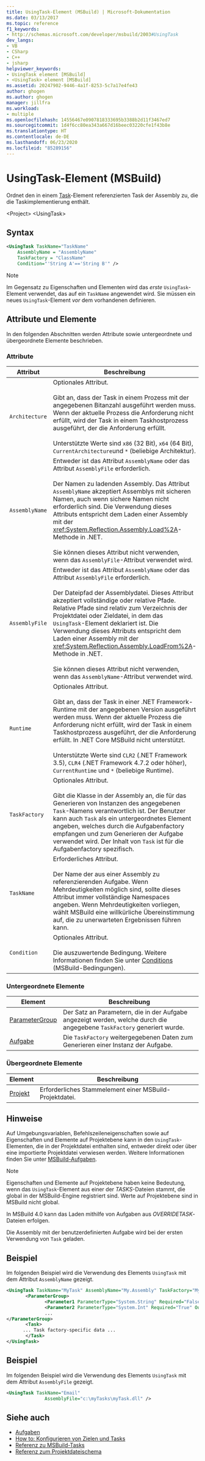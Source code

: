 ```yaml
---
title: UsingTask-Element (MSBuild) | Microsoft-Dokumentation
ms.date: 03/13/2017
ms.topic: reference
f1_keywords:
- http://schemas.microsoft.com/developer/msbuild/2003#UsingTask
dev_langs:
- VB
- CSharp
- C++
- jsharp
helpviewer_keywords:
- UsingTask element [MSBuild]
- <UsingTask> element [MSBuild]
ms.assetid: 20247902-9446-4a1f-8253-5c7a17e4fe43
author: ghogen
ms.author: ghogen
manager: jillfra
ms.workload:
- multiple
ms.openlocfilehash: 14556467e0907818333695b3388b2d11f3467ed7
ms.sourcegitcommit: 1d4f6cc80ea343a667d16beec03220cfe1f43b8e
ms.translationtype: HT
ms.contentlocale: de-DE
ms.lasthandoff: 06/23/2020
ms.locfileid: "85289156"
---
```

# <a name="usingtask-element-msbuild"></a>UsingTask-Element (MSBuild)

Ordnet den in einem [Task](../msbuild/task-element-msbuild.md)-Element referenzierten Task der Assembly zu, die die Taskimplementierung enthält.

 \<Project> \<UsingTask>

## <a name="syntax"></a>Syntax

```xml
<UsingTask TaskName="TaskName"
    AssemblyName = "AssemblyName"
    TaskFactory = "ClassName"
    Condition="'String A'=='String B'" />
```

> [!NOTE]
> Im Gegensatz zu Eigenschaften und Elementen wird das *erste* `UsingTask`-Element verwendet, das auf ein `TaskName` angewendet wird. Sie müssen ein neues `UsingTask`-Element *vor* dem vorhandenen definieren.

## <a name="attributes-and-elements"></a>Attribute und Elemente

 In den folgenden Abschnitten werden Attribute sowie untergeordnete und übergeordnete Elemente beschrieben.

### <a name="attributes"></a>Attribute

|Attribut|Beschreibung|
|---------------|-----------------|
|`Architecture`|Optionales Attribut.<br /><br /> Gibt an, dass der Task in einem Prozess mit der angegebenen Bitanzahl ausgeführt werden muss. Wenn der aktuelle Prozess die Anforderung nicht erfüllt, wird der Task in einem Taskhostprozess ausgeführt, der die Anforderung erfüllt.<br /><br /> Unterstützte Werte sind `x86` (32 Bit), `x64` (64 Bit), `CurrentArchitecture`und `*` (beliebige Architektur).|  
|`AssemblyName`|Entweder ist das Attribut `AssemblyName` oder das Attribut `AssemblyFile` erforderlich.<br /><br /> Der Namen zu ladenden Assembly. Das Attribut `AssemblyName` akzeptiert Assemblys mit sicheren Namen, auch wenn sichere Namen nicht erforderlich sind. Die Verwendung dieses Attributs entspricht dem Laden einer Assembly mit der <xref:System.Reflection.Assembly.Load%2A>-Methode in .NET.<br /><br /> Sie können dieses Attribut nicht verwenden, wenn das `AssemblyFile`-Attribut verwendet wird.|
|`AssemblyFile`|Entweder ist das Attribut `AssemblyName` oder das Attribut `AssemblyFile` erforderlich.<br /><br /> Der Dateipfad der Assemblydatei. Dieses Attribut akzeptiert vollständige oder relative Pfade. Relative Pfade sind relativ zum Verzeichnis der Projektdatei oder Zieldatei, in dem das `UsingTask`-Element deklariert ist. Die Verwendung dieses Attributs entspricht dem Laden einer Assembly mit der <xref:System.Reflection.Assembly.LoadFrom%2A>-Methode in .NET.<br /><br /> Sie können dieses Attribut nicht verwenden, wenn das `AssemblyName`-Attribut verwendet wird.|
|`Runtime`|Optionales Attribut.<br /><br /> Gibt an, dass der Task in einer .NET Framework-Runtime mit der angegebenen Version ausgeführt werden muss. Wenn der aktuelle Prozess die Anforderung nicht erfüllt, wird der Task in einem Taskhostprozess ausgeführt, der die Anforderung erfüllt. In .NET Core MSBuild nicht unterstützt.<br /><br /> Unterstützte Werte sind `CLR2` (.NET Framework 3.5), `CLR4` (.NET Framework 4.7.2 oder höher), `CurrentRuntime` und `*` (beliebige Runtime).|  
|`TaskFactory`|Optionales Attribut.<br /><br /> Gibt die Klasse in der Assembly an, die für das Generieren von Instanzen des angegebenen `Task`-Namens verantwortlich ist.  Der Benutzer kann auch `Task` als ein untergeordnetes Element angeben, welches durch die Aufgabenfactory empfangen und zum Generieren der Aufgabe verwendet wird. Der Inhalt von `Task` ist für die Aufgabenfactory spezifisch.|
|`TaskName`|Erforderliches Attribut.<br /><br /> Der Name der aus einer Assembly zu referenzierenden Aufgabe. Wenn Mehrdeutigkeiten möglich sind, sollte dieses Attribut immer vollständige Namespaces angeben. Wenn Mehrdeutigkeiten vorliegen, wählt MSBuild eine willkürliche Übereinstimmung auf, die zu unerwarteten Ergebnissen führen kann.|
|`Condition`|Optionales Attribut.<br /><br /> Die auszuwertende Bedingung. Weitere Informationen finden Sie unter [Conditions](../msbuild/msbuild-conditions.md) (MSBuild-Bedingungen).|

### <a name="child-elements"></a>Untergeordnete Elemente

|Element|Beschreibung|
|-------------|-----------------|
|[ParameterGroup](../msbuild/parametergroup-element.md)|Der Satz an Parametern, die in der Aufgabe angezeigt werden, welche durch die angegebene `TaskFactory` generiert wurde.|
|[Aufgabe](../msbuild/task-element-msbuild.md)|Die `TaskFactory` weitergegebenen Daten zum Generieren einer Instanz der Aufgabe.|

### <a name="parent-elements"></a>Übergeordnete Elemente

| Element | Beschreibung |
| - | - |
| [Projekt](../msbuild/project-element-msbuild.md) | Erforderliches Stammelement einer MSBuild-Projektdatei. |

## <a name="remarks"></a>Hinweise

 Auf Umgebungsvariablen, Befehlszeileneigenschaften sowie auf Eigenschaften und Elemente auf Projektebene kann in den `UsingTask`-Elementen, die in der Projektdatei enthalten sind, entweder direkt oder über eine importierte Projektdatei verwiesen werden. Weitere Informationen finden Sie unter [MSBuild-Aufgaben](../msbuild/msbuild-tasks.md).

> [!NOTE]
> Eigenschaften und Elemente auf Projektebene haben keine Bedeutung, wenn das `UsingTask`-Element aus einer der *TASKS*-Dateien stammt, die global in der MSBuild-Engine registriert sind. Werte auf Projektebene sind in MSBuild nicht global.

 In MSBuild 4.0 kann das Laden mithilfe von Aufgaben aus *OVERRIDETASK*-Dateien erfolgen.

Die Assembly mit der benutzerdefinierten Aufgabe wird bei der ersten Verwendung von `Task` geladen.

## <a name="example"></a>Beispiel

 Im folgenden Beispiel wird die Verwendung des Elements `UsingTask` mit dem Attribut `AssemblyName` gezeigt.

```xml
<UsingTask TaskName="MyTask" AssemblyName="My.Assembly" TaskFactory="MyTaskFactory">
       <ParameterGroup>
              <Parameter1 ParameterType="System.String" Required="False" Output="False"/>
              <Parameter2 ParameterType="System.Int" Required="True" Output="False"/>
              ...
</ParameterGroup>
       <Task>
      ... Task factory-specific data ...
       </Task>
</UsingTask>
```

## <a name="example"></a>Beispiel

 Im folgenden Beispiel wird die Verwendung des Elements `UsingTask` mit dem Attribut `AssemblyFile` gezeigt.

```xml
<UsingTask TaskName="Email"
              AssemblyFile="c:\myTasks\myTask.dll" />
```

## <a name="see-also"></a>Siehe auch

- [Aufgaben](../msbuild/msbuild-tasks.md)
- [How to: Konfigurieren von Zielen und Tasks](../msbuild/how-to-configure-targets-and-tasks.md)   
- [Referenz zu MSBuild-Tasks](../msbuild/msbuild-task-reference.md)
- [Referenz zum Projektdateischema](../msbuild/msbuild-project-file-schema-reference.md)
